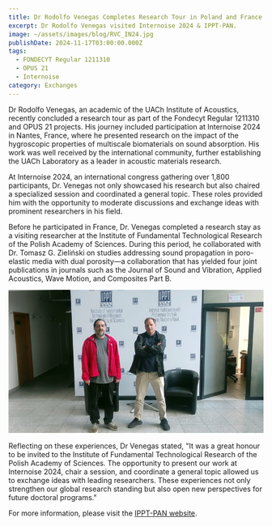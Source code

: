```yaml
---
title: Dr Rodolfo Venegas Completes Research Tour in Poland and France
excerpt: Dr Rodolfo Venegas visited Internoise 2024 & IPPT-PAN.
image: ~/assets/images/blog/RVC_IN24.jpg
publishDate: 2024-11-17T03:00:00.000Z
tags:
  - FONDECYT Regular 1211310
  - OPUS 21
  - Internoise
category: Exchanges
---
```


Dr Rodolfo Venegas, an academic of the UACh Institute of Acoustics, recently concluded a research tour as part of the Fondecyt Regular 1211310 and OPUS 21 projects. His journey included participation at Internoise 2024 in Nantes, France, where he presented research on the impact of the hygroscopic properties of multiscale biomaterials on sound absorption. His work was well received by the international community, further establishing the UACh Laboratory as a leader in acoustic materials research.

At Internoise 2024, an international congress gathering over 1,800 participants, Dr. Venegas not only showcased his research but also chaired a specialized session and coordinated a general topic. These roles provided him with the opportunity to moderate discussions and exchange ideas with prominent researchers in his field.

Before he participated in France, Dr. Venegas completed a research stay as a visiting researcher at the Institute of Fundamental Technological Research of the Polish Academy of Sciences. During this period, he collaborated with Dr. Tomasz G. Zieliński on studies addressing sound propagation in poro-elastic media with dual porosity—a collaboration that has yielded four joint publications in journals such as the Journal of Sound and Vibration, Applied Acoustics, Wave Motion, and Composites Part B.

![](/src/assets/images/blog/RVC-Tomas.jpg)

Reflecting on these experiences, Dr Venegas stated, "It was a great honour to be invited to the Institute of Fundamental Technological Research of the Polish Academy of Sciences. The opportunity to present our work at Internoise 2024, chair a session, and coordinate a general topic allowed us to exchange ideas with leading researchers. These experiences not only strengthen our global research standing but also open new perspectives for future doctoral programs."

For more information, please visit the [IPPT-PAN website](https://www.ippt.pan.pl/aktualnosci/wspolpraca-polsko-chilijska).
